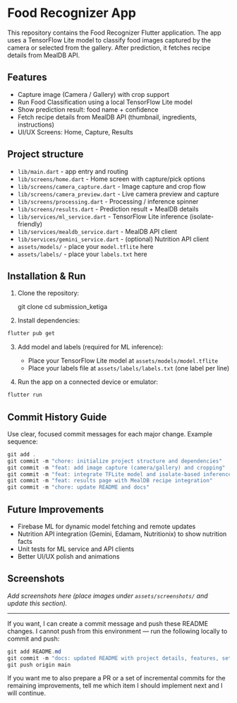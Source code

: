 # Food Recognizer App

This repository contains the Food Recognizer Flutter application. The app uses a TensorFlow Lite model to classify food images captured by the camera or selected from the gallery. After prediction, it fetches recipe details from MealDB API.

## Features
- Capture image (Camera / Gallery) with crop support
- Run Food Classification using a local TensorFlow Lite model
- Show prediction result: food name + confidence
- Fetch recipe details from MealDB API (thumbnail, ingredients, instructions)
- UI/UX Screens: Home, Capture, Results

## Project structure
- `lib/main.dart` - app entry and routing
- `lib/screens/home.dart` - Home screen with capture/pick options
- `lib/screens/camera_capture.dart` - Image capture and crop flow
- `lib/screens/camera_preview.dart` - Live camera preview and capture
- `lib/screens/processing.dart` - Processing / inference spinner
- `lib/screens/results.dart` - Prediction result + MealDB details
- `lib/services/ml_service.dart` - TensorFlow Lite inference (isolate-friendly)
- `lib/services/mealdb_service.dart` - MealDB API client
- `lib/services/gemini_service.dart` - (optional) Nutrition API client
- `assets/models/` - place your `model.tflite` here
- `assets/labels/` - place your `labels.txt` here

## Installation & Run
1. Clone the repository:

	git clone <your-repo-url>
	cd submission_ketiga

2. Install dependencies:

```powershell
flutter pub get
```

3. Add model and labels (required for ML inference):

	- Place your TensorFlow Lite model at `assets/models/model.tflite`
	- Place your labels file at `assets/labels/labels.txt` (one label per line)

4. Run the app on a connected device or emulator:

```powershell
flutter run
```

## Commit History Guide
Use clear, focused commit messages for each major change. Example sequence:

```powershell
git add .
git commit -m "chore: initialize project structure and dependencies"
git commit -m "feat: add image capture (camera/gallery) and cropping"
git commit -m "feat: integrate TFLite model and isolate-based inference"
git commit -m "feat: results page with MealDB recipe integration"
git commit -m "chore: update README and docs"
```

## Future Improvements
- Firebase ML for dynamic model fetching and remote updates
- Nutrition API integration (Gemini, Edamam, Nutritionix) to show nutrition facts
- Unit tests for ML service and API clients
- Better UI/UX polish and animations

## Screenshots
_Add screenshots here (place images under `assets/screenshots/` and update this section)._ 

---

If you want, I can create a commit message and push these README changes. I cannot push from this environment — run the following locally to commit and push:

```powershell
git add README.md
git commit -m "docs: updated README with project details, features, setup guide, and future improvements"
git push origin main
```

If you want me to also prepare a PR or a set of incremental commits for the remaining improvements, tell me which item I should implement next and I will continue.
